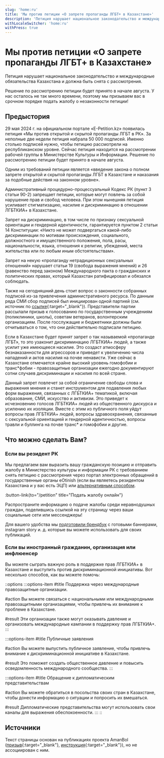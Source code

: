 ```yaml
---
slug: 'home:ru'
title: 'Мы против петиции «О запрете пропаганды ЛГБТ+ в Казахстане»'
description: 'Петиция нарушает национальное законодательство и международные обязательства Казахстана и должна быть снята с рассмотрения.'
withLocaleSwitcher: 'home:ru'
withPress: true
---
```


# Мы против петиции «О запрете пропаганды ЛГБТ+ в Казахстане»

Петиция нарушает национальное законодательство и международные обязательства Казахстана и должна быть снята с рассмотрения.

Решение по рассмотрению петиции будет принято в начале августа. У нас осталось не так много времени, поэтому мы призываем вас в срочном порядке подать жалобу о незаконности петиции!

## Предыстория

29 мая 2024 г. на официальном портале «E-Petition.kz» появилась петиция «Мы против открытой и скрытой пропаганды ЛГБТ в РК». За неполные две недели петиция набрала 50 000 подписей. Именно столько подписей нужно, чтобы петицию рассмотрели на республиканском уровне. Сейчас петиция находится на рассмотрении рабочей группы в Министерстве Культуры и Информации. Решение по рассмотрению петиции будет принято в начале августа.

Одним из требований петиции является «введение закона о полном запрете открытой и скрытой пропаганды ЛГБТ в Казахстане и наказания за подобные действия на законном уровне».

Административный процедурно-процессуальный Кодекс РК (пункт 3 статьи 90-2) запрещает петиции, которые могут повлечь за собой нарушение прав и свобод человека. При этом нынешняя петиция усиливает стигматизацию, насилие и дискриминацию в отношении ЛГБТКИА+ в Казахстане.

Запрет на дискриминацию, в том числе по признаку сексуальной ориентации и гендерной идентичности, гарантируется пунктом 2 статьи 14 Конституции: «Никто не может подвергаться какой-либо дискриминации по мотивам происхождения, социального, должностного и имущественного положения, пола, расы, национальности, языка, отношения к религии, убеждений, места жительства или по любым иным обстоятельствам».

Запрет на некую «пропаганду нетрадиционных сексуальных отношений» нарушает статьи 19 (свобода выражения мнений) и 26 (равенство перед законом) Международного пакта о гражданских и политических правах, который Казахстан ратифицировал и обязался соблюдать.

Также на сегодняшний день стоит вопрос о законности собранных подписей из-за привлечения административного ресурса. По данным ряда СМИ сбор подписей был инициирован одной партией (см. источник по [ссылке](https://orda.kz/rassylali-i-prizyvali-podpisyvat-kto-stoit-za-50-tysjachami-golosov-protiv-lgbt-387860/){:target="_blank"}). Представители партии рассылали призыв к голосованию по государственным учреждениям (поликлиники, школы), советам ветеранов, волонтерским организациям. После госслужащие и бюджетники должны были отчитываться о том, что они действительно подписали петицию.

Если в Казахстане будет принят запрет о так называемой «пропаганде ЛГБТ», то это узаконит дискриминацию ЛГБТКИА+ людей, а также усилит уже имеющееся насилие. Это создаст атмосферу безнаказанности для агрессоров и приведет к увеличению числа нападений и актов насилия на почве ненависти. Уже сейчас в Казахстане отмечается крайне высокий уровень гомофобии и транс*фобии - правозащитные организации ежегодно документируют сотни случаев дискриминации и насилия по всей стране.

Данный запрет повлечет за собой ограничение свободы слова и выражения мнения и станет инструментом для подавления любых форм выражения, связанных с ЛГБТКИА+ тематикой, включая образование, СМИ, искусство и активизм. Это приведет к исчезновению голосов ЛГБТКИА+ людей из общественного дискурса и усилению их изоляции. Вместе с этим из публичного поля уйдут вопросы прав ЛГБТКИА+ людей, вопросы здравоохранения, связанные с сексуальной ориентацией и гендерной идентичностью, вопросы травли и буллинга на почве транс* и гомофобии и другие.

## Что можно сделать Вам?

### Если вы резидент РК

Мы предлагаем вам выразить вашу гражданскую позицию и отправить жалобу в Министерство культуры и информации РК с требованием снять петицию с рассмотрения через портал электронных обращений в государственные органы eOtinish (если вы являетесь резидентом Казахстана и у вас есть ЭЦП) или [альтернативным способом](/petition/alternative).

:button-link{to="/petition" title="Подать жалобу онлайн"}

Распространите информацию о подаче жалобы среди неравнодушных граждан, поделившись ссылкой на эту страницу через ваши социальные сети или мессенджеры!

Для вашего удобства мы [подготовили брендбук](/share) с готовыми баннерами, instagram story и. д. которые вы можете использовать для своих публикаций.

### Если вы иностранный гражданин, организация или инфлюенсер

Вы можете сыграть важную роль в поддержке прав ЛГБТКИА+ в Казахстане и выступить против дискриминационной инициативы. Вот несколько способов, как вы можете помочь:

::options
  :::options-item
  #title
    Поддержка через международные правозащитные организации.

  #action
    Вы можете связаться с национальными или международными правозащитными организациями, чтобы привлечь их внимание к проблеме в Казахстане.  
  
  #result
    Эти организации также могут оказывать давление и организовать международные кампании в поддержку прав ЛГБТКИА+.
  :::

  :::options-item
  #title
    Публичные заявления
  
  #action
    Вы можете выпустить публичное заявление, чтобы привлечь внимание к дискриминационной инициативе в Казахстане.
  
  #result
    Это поможет создать общественное давление и повысить осведомленность международного сообщества.
  :::

  :::options-item
  #title
    Обращение к дипломатическим представительствам
  
  #action
    Вы можете обратиться в посольства своих стран в Казахстане, чтобы донести информацию о ситуации и попросить их вмешаться.
  
  #result
    Дипломатические представительства могут использовать свои каналы для выражения обеспокоенности.
  :::
::

## Источники

Текст страницы основан на публикациях проекта AmanBol ([призыв](https://amanbol.kz/appeal2024?utm_source=queer.kz){:target="_blank"}, [инструкция](https://amanbol.kz/instructions2024?utm_source=queer.kz){:target="_blank"}), но не ассоциирован с ним.
